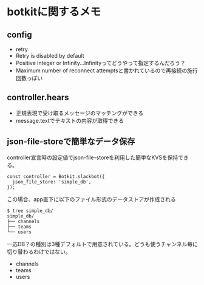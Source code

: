 # botkitに関するメモ

## config
* retry
 * Retry is disabled by default
 * Positive integer or Infinity...Infinityってどうやって指定するんだろう？
 * Maximum number of reconnect attemptsと書かれているので再接続の施行回数っぽい
 
## controller.hears
* 正規表現で受け取るメッセージのマッチングができる
* message.textでテキストの内容が取得できる

## json-file-storeで簡単なデータ保存
controller宣言時の設定値でjson-file-storeを利用した簡単なKVSを保持できる。

```
const controller = Botkit.slackbot({
  json_file_store: 'simple_db',
});
```

この場合、app直下に以下のファイル形式のデータストアが作成される

```
$ tree simple_db/
simple_db/
├── channels
├── teams
└── users
```

一応DB？の種別は3種デフォルトで用意されている。どうも使うチャンネル毎に切り替わるわけではない。
* channels
* teams
* users